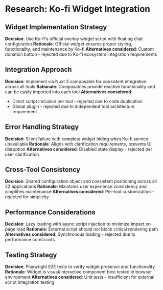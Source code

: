 # Research: Ko-fi Widget Integration

## Widget Implementation Strategy

**Decision**: Use Ko-fi's official overlay widget script with floating chat configuration
**Rationale**: Official widget ensures proper styling, functionality, and maintenance by Ko-fi
**Alternatives considered**: Custom donation button - rejected due to Ko-fi ecosystem integration requirements

## Integration Approach

**Decision**: Implement via Nuxt 3 composable for consistent integration across all tools
**Rationale**: Composables provide reactive functionality and can be easily imported into each tool
**Alternatives considered**:
- Direct script inclusion per tool - rejected due to code duplication
- Global plugin - rejected due to independent tool architecture requirement

## Error Handling Strategy

**Decision**: Silent failure with complete widget hiding when Ko-fi service unavailable
**Rationale**: Aligns with clarification requirements, prevents UI disruption
**Alternatives considered**: Disabled state display - rejected per user clarification

## Cross-Tool Consistency

**Decision**: Shared configuration object and consistent positioning across all 22 applications
**Rationale**: Maintains user experience consistency and simplifies maintenance
**Alternatives considered**: Per-tool customization - rejected for simplicity

## Performance Considerations

**Decision**: Lazy loading with async script injection to minimize impact on page load
**Rationale**: External script should not block critical rendering path
**Alternatives considered**: Synchronous loading - rejected due to performance constraints

## Testing Strategy

**Decision**: Playwright E2E tests to verify widget presence and functionality
**Rationale**: Widget is visual/interactive component best tested in browser environment
**Alternatives considered**: Unit tests - insufficient for external script integration testing